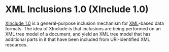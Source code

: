 # XML Inclusions 1.0 (XInclude 1.0)

[XInclude 1.0](http://www.w3.org/TR/xinclude/) is a general-purpose inclusion mechanism for [XML](XML.md)-based data formats. The idea of XInclude is that inclusions are being performed on an XML tree model of a document, and yield an XML tree model that has additional parts in it that have been included from URI-identified XML resources.
